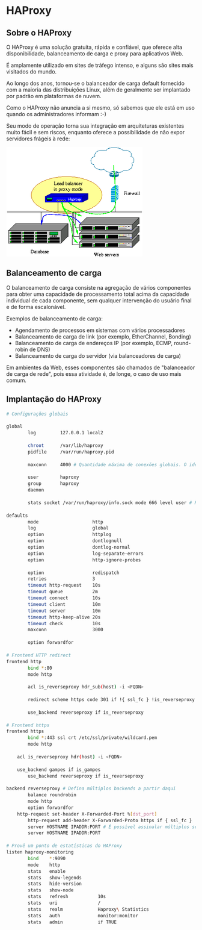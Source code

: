 # HAProxy

## Sobre o HAProxy

O HAProxy é uma solução gratuita, rápida e confiável, que oferece alta disponibilidade, balanceamento de carga e proxy para aplicativos Web.

É amplamente utilizado em sites de tráfego intenso, e alguns são sites mais visitados do mundo.

Ao longo dos anos, tornou-se o balanceador de carga default fornecido com a maioria das distribuições Linux, além de geralmente ser implantado por padrão em plataformas de nuvem.

Como o HAProxy não anuncia a si mesmo, só sabemos que ele está em uso quando os administradores informam :-)

Seu modo de operação torna sua integração em arquiteturas existentes muito fácil e sem riscos, enquanto oferece a possibilidade de não expor servidores frágeis à rede:

![Proxy mode](/mdwiki/pages/kb/linux/haproxy/haproxy-pmode.png)

## Balanceamento de carga

O balanceamento de carga consiste na agregação de vários componentes para obter uma capacidade de processamento total acima da capacidade individual de cada componente, sem qualquer intervenção do usuário final e de forma escalonável.

Exemplos de balanceamento de carga:

- Agendamento de processos em sistemas com vários processadores
- Balanceamento de carga de link (por exemplo, EtherChannel, Bonding)
- Balanceamento de carga de endereços IP (por exemplo, ECMP, round-robin de DNS)
- Balanceamento de carga do servidor (via balanceadores de carga)

Em ambientes da Web, esses componentes são chamados de "balanceador de carga de rede", pois essa atividade é, de longe, o caso de uso mais comum.

## Implantação do HAProxy

```bash
# Configurações globais

global
        log         127.0.0.1 local2

        chroot      /var/lib/haproxy
        pidfile     /var/run/haproxy.pid

        maxconn     4000 # Quantidade máxima de conexões globais. O ideal é realizar um teste de carga para definir este número

        user        haproxy
        group       haproxy
        daemon

        stats socket /var/run/haproxy/info.sock mode 666 level user # Habilita estatísticas via socket para o monitoramento

defaults
        mode                    http
        log                     global
        option                  httplog
        option                  dontlognull
        option                  dontlog-normal
        option                  log-separate-errors
        option                  http-ignore-probes

        option                  redispatch
        retries                 3
        timeout http-request    10s
        timeout queue           2m
        timeout connect         10s
        timeout client          10m
        timeout server          10m
        timeout http-keep-alive 20s
        timeout check           10s
        maxconn                 3000

        option forwardfor

# Frontend HTTP redirect
frontend http
        bind *:80
        mode http

        acl is_reverseproxy hdr_sub(host) -i <FQDN>

        redirect scheme https code 301 if !{ ssl_fc } !is_reverseproxy

        use_backend reverseproxy if is_reverseproxy

# Frontend https
frontend https
        bind *:443 ssl crt /etc/ssl/private/wildcard.pem
        mode http

    acl is_reverseproxy hdr(host) -i <FQDN>

    use_backend gampes if is_gampes
        use_backend reverseproxy if is_reverseproxy

backend reverseproxy # Defina múltiplos backends a partir daqui
        balance roundrobin
        mode http
        option forwardfor
    http-request set-header X-Forwarded-Port %[dst_port]
        http-request add-header X-Forwarded-Proto https if { ssl_fc }
        server HOSTNAME IPADDR:PORT # É possível assinalar múltiplos servidores
        server HOSTNAME IPADDR:PORT

# Provê um ponto de estatísticas do HAProxy
listen haproxy-monitoring
        bind    *:9090
        mode    http
        stats   enable
        stats   show-legends
        stats   hide-version
        stats   show-node
        stats   refresh           10s
        stats   uri               /
        stats   realm             Haproxy\ Statistics
        stats   auth              monitor:monitor
        stats   admin             if TRUE
```
